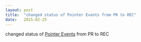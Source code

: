 ```yaml
---
layout: post
title:  "changed status of Pointer Events from PR to REC"
date:   2015-02-25
---
```


changed status of [Pointer Events](http://www.w3.org/TR/pointerevents/) from PR to REC

